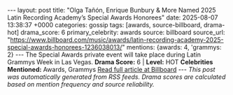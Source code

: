 --- layout: post title: "Olga Tañón, Enrique Bunbury & More Named 2025 Latin Recording Academy’s Special Awards Honorees" date: 2025-08-07 13:38:37 +0000 categories: gossip tags: [awards, source-billboard, drama-hot] drama_score: 6 primary_celebrity: awards source: billboard source_url: "https://www.billboard.com/music/awards/latin-recording-academy-2025-special-awards-honorees-1236038013/" mentions: {awards: 4, 'grammys: 2} --- The Special Awards private event will take place during Latin Grammys Week in Las Vegas. **Drama Score:** 6 | **Level:** HOT **Celebrities Mentioned:** Awards, Grammys [Read full article at Billboard](https://www.billboard.com/music/awards/latin-recording-academy-2025-special-awards-honorees-1236038013/) --- *This post was automatically generated from RSS feeds. Drama scores are calculated based on mention frequency and source reliability.*